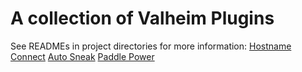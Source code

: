 # A collection of Valheim Plugins

See READMEs in project directories for more information:
[Hostname Connect](ValheimHostnameConnect/README.md)
[Auto Sneak](AutoSneak/README.md)
[Paddle Power](PaddlePower/README.md)